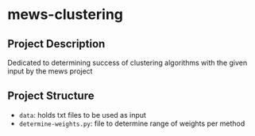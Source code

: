 # mews-clustering

## Project Description
Dedicated to determining success of clustering algorithms with the given input by the mews project

## Project Structure
- `data`: holds txt files to be used as input
- `determine-weights.py`: file to determine range of weights per method
